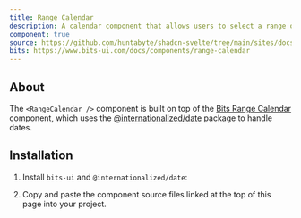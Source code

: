 ```yaml
---
title: Range Calendar
description: A calendar component that allows users to select a range of dates.
component: true
source: https://github.com/huntabyte/shadcn-svelte/tree/main/sites/docs/src/lib/registry/default/ui/range-calendar
bits: https://www.bits-ui.com/docs/components/range-calendar
---
```


<script>
    import { ComponentPreview, ManualInstall, PMAddComp, PMInstall } from '$lib/components/docs';
</script>

<ComponentPreview name="range-calendar-demo">

<div></div>

</ComponentPreview>

## About

The `<RangeCalendar />` component is built on top of the [Bits Range Calendar](https://www.bits-ui.com/docs/components/range-calendar) component, which uses the [@internationalized/date](https://react-spectrum.adobe.com/internationalized/date/index.html) package to handle dates.

## Installation

<PMAddComp name="range-calendar" />

<ManualInstall>

1. Install `bits-ui` and `@internationalized/date`:

<PMInstall command="bits-ui @internationalized/date" />

2. Copy and paste the component source files linked at the top of this page into your project.

</ManualInstall>
